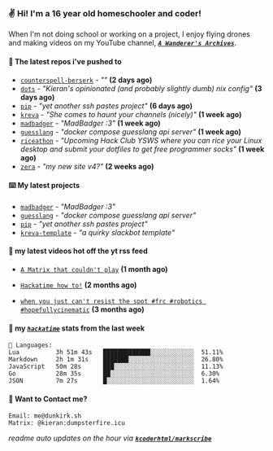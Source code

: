 ### ✌️ Hi! I'm a 16 year old homeschooler and coder!

When I'm not doing school or working on a project, I enjoy flying drones and making videos on my YouTube channel, [**_`A Wanderer's Archives`_**](https://youtube.com/@wanderer.archives).

#### 👷 The latest repos i've pushed to

- [`counterspell-berserk`](https://github.com/thelegendofmario/counterspell-berserk) - _""_ **(2 days ago)**
- [`dots`](https://github.com/kcoderhtml/dots) - _"Kieran's opinionated (and probably slightly dumb) nix config"_ **(3 days ago)**
- [`pip`](https://github.com/kcoderhtml/pip) - _"yet another ssh pastes project"_ **(6 days ago)**
- [`kreva`](https://github.com/kcoderhtml/kreva) - _"She comes to haunt your channels (nicely)"_ **(1 week ago)**
- [`madbadger`](https://github.com/kcoderhtml/madbadger) - _"MadBadger :3"_ **(1 week ago)**
- [`guesslang`](https://github.com/kcoderhtml/guesslang) - _"docker compose guesslang api server"_ **(1 week ago)**
- [`riceathon`](https://github.com/hackclub/riceathon) - _"Upcoming Hack Club YSWS where you can rice your Linux desktop and submit your dotfiles to get free programmer socks"_ **(1 week ago)**
- [`zera`](https://github.com/kcoderhtml/zera) - _"my new site v4?"_ **(2 weeks ago)**

#### ⌨️ My latest projects

- [`madbadger`](https://github.com/kcoderhtml/madbadger) - _"MadBadger :3"_
- [`guesslang`](https://github.com/kcoderhtml/guesslang) - _"docker compose guesslang api server"_
- [`pip`](https://github.com/kcoderhtml/pip) - _"yet another ssh pastes project"_
- [`kreva-template`](https://github.com/kcoderhtml/kreva-template) - _"a quirky slackbot template"_

#### 🍿 my latest videos hot off the yt rss feed

- [`A Matrix that couldn't play`](https://www.youtube.com/watch?v=NodwjZF7uZw) **(1 month ago)**

- [`Hackatime how to!`](https://www.youtube.com/watch?v=eKoD9yyr1To) **(2 months ago)**

- [`when you just can't resist the spot #frc #robotics #hopefullycinematic`](https://www.youtube.com/watch?v=Y7SZ_TDleGM) **(3 months ago)**



#### 📡 my [_`hackatime`_](https://waka.hackclub.com) stats from the last week

```text
💾 Languages:
Lua          3h 51m 43s   █████████████░░░░░░░░░░░░  51.11%
Markdown     2h 1m 31s    ███████░░░░░░░░░░░░░░░░░░  26.80%
JavaScript   50m 28s      ███░░░░░░░░░░░░░░░░░░░░░░  11.13%
Go           28m 35s      ██░░░░░░░░░░░░░░░░░░░░░░░  6.30%
JSON         7m 27s       █░░░░░░░░░░░░░░░░░░░░░░░░  1.64%
```

#### 📮 Want to Contact me?

```text
Email: me@dunkirk.sh
Matrix: @kieran:dumpsterfire.icu
```

_readme auto updates on the hour via [**`kcoderhtml/markscribe`**](https://github.com/kcoderhtml/markscribe)_
